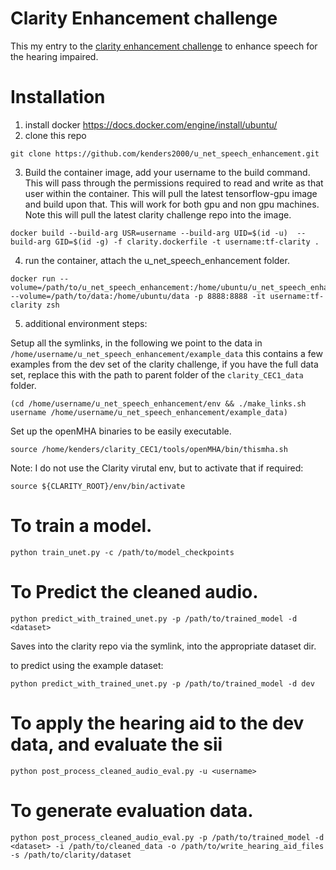 # Clarity Enhancement challenge

This my entry to the [clarity enhancement challenge](https://github.com/claritychallenge/clarity_CEC1/) to enhance speech for the hearing impaired.

# Installation
1) install docker
  https://docs.docker.com/engine/install/ubuntu/
2) clone this repo
  ```bash:
  git clone https://github.com/kenders2000/u_net_speech_enhancement.git
  ```
3) Build the container image, add your username to the build command. This will
  pass through the permissions required to read and write as that user within
  the container. This will pull the latest tensorflow-gpu image and build upon
  that. This will work for both gpu and non gpu machines. Note this will pull the
  latest clarity  challenge repo into the image.
  ```bash:
  docker build --build-arg USR=username --build-arg UID=$(id -u)  --build-arg GID=$(id -g) -f clarity.dockerfile -t username:tf-clarity .
  ```

4) run the container, attach the u_net_speech_enhancement folder.
  ```bash:
  docker run --volume=/path/to/u_net_speech_enhancement:/home/ubuntu/u_net_speech_enhancement --volume=/path/to/data:/home/ubuntu/data -p 8888:8888 -it username:tf-clarity zsh
  ```

5) additional environment steps:

  Setup all the symlinks,  in the following we point to the data in
  `/home/username/u_net_speech_enhancement/example_data` this contains a few examples
  from the dev set of the clarity challenge, if you have the full data set, replace
  this with the path to parent folder of the `clarity_CEC1_data` folder.
  ```bash:
  (cd /home/username/u_net_speech_enhancement/env && ./make_links.sh username /home/username/u_net_speech_enhancement/example_data)
  ```

  Set up the openMHA binaries to be easily executable.
  ```bash:
  source /home/kenders/clarity_CEC1/tools/openMHA/bin/thismha.sh
  ```

  Note: I do not use the Clarity virutal env, but to activate that if required:
  ```bash:
  source ${CLARITY_ROOT}/env/bin/activate
  ```



# To train a model.
`python train_unet.py -c /path/to/model_checkpoints`

# To Predict the cleaned audio.
`python predict_with_trained_unet.py -p /path/to/trained_model -d <dataset>`

Saves into the clarity repo via the symlink, into the appropriate dataset dir.

to predict using the example dataset:

`python predict_with_trained_unet.py -p /path/to/trained_model -d dev`

# To apply the hearing aid to the dev data, and evaluate the sii
`python post_process_cleaned_audio_eval.py -u <username>`


# To generate evaluation data.
`python post_process_cleaned_audio_eval.py -p /path/to/trained_model -d <dataset> -i /path/to/cleaned_data -o /path/to/write_hearing_aid_files -s /path/to/clarity/dataset`
